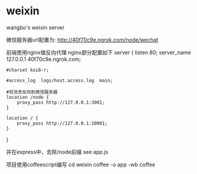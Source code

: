 weixin
======

wangbo's weixin server

微信服务器url配置为: http://40f70c9e.ngrok.com/node/wechat

前端使用nginx做反向代理
nginx部分配置如下
server {
    listen       80;
    server_name  127.0.0.1 40f70c9e.ngrok.com;

    #charset koi8-r;

    #access_log  logs/host.access.log  main;

    #将消息反向到微信服务器
    location /node {
        proxy_pass http://127.0.0.1:3001;
    }

    location / {
        proxy_pass http://127.0.0.1:10001;
    }
}

并在express中，去除/node前缀 see app.js

项目使用coffeescript编写
cd weixin
coffee -o app -wb coffee